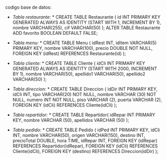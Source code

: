 codigo base de datos: 
* *Tabla restaurante:* *
CREATE TABLE Restaurante (
    id INT PRIMARY KEY GENERATED ALWAYS AS IDENTITY (START WITH 1, INCREMENT BY 1),
    nombre VARCHAR(255),
    cif VARCHAR(50)
);
ALTER TABLE Restaurante ADD favorito BOOLEAN DEFAULT FALSE;

* *Tabla menu:* *
CREATE TABLE Menu (
    idRest INT,
    idItem VARCHAR(5) PRIMARY KEY,
    nombre VARCHAR(100),
    precio DOUBLE NOT NULL,
    FOREIGN KEY (idRest) REFERENCES Restaurante(id)
);

* *Tabla cliente:* *
CREATE TABLE Cliente (
    idCli INT PRIMARY KEY GENERATED ALWAYS AS IDENTITY (START WITH 2000, INCREMENT BY 1),
    nombre VARCHAR(50),
    apellido1 VARCHAR(50),
    apellido2 VARCHAR(50)
);
  
* *Tabla direccion:* *
CREATE TABLE Direccion (
	idDir INT PRIMARY KEY,
	idCli INT,
	tipo VARCHAR(20) NOT NULL,
	nombre VARCHAR (30) NOT NULL,
	numero INT NOT NULL,
	piso VARCHAR (2),
	puerta VARCHAR (2),
	FOREIGN KEY (idCli) REFERENCES Cliente(idCli)
);

* *Tabla repartidor:* *
CREATE TABLE Repartidor(
	idRepar INT PRIMARY KEY,
	nombre VARCHAR (50),
	apellidos VARCHAR (50)
);

* *Tabla pedido:* *
CREATE TABLE Pedido (
	idPed INT PRIMARY KEY,
    idCli INT,
    nombre VARCHAR(50),
    origen VARCHAR(150),
    destino INT,
    precioTotal DOUBLE,
    hora TIME, 
    idRepar INT,
    FOREIGN KEY (idRepar) REFERENCES Repartidor(idRepar),
    FOREIGN KEY (idCli) REFERENCES Cliente(idCli),
    FOREIGN KEY (destino) REFERENCES Direccion(idDir)
);
